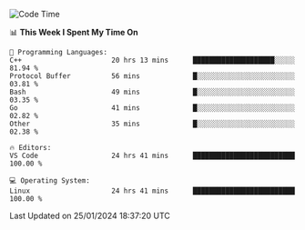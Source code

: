 
<!--START_SECTION:waka-->
![Code Time](http://img.shields.io/badge/Code%20Time-1%2C550%20hrs%2052%20mins-blue)

📊 **This Week I Spent My Time On** 

```text
💬 Programming Languages: 
C++                      20 hrs 13 mins      ████████████████████░░░░░   81.94 % 
Protocol Buffer          56 mins             █░░░░░░░░░░░░░░░░░░░░░░░░   03.81 % 
Bash                     49 mins             █░░░░░░░░░░░░░░░░░░░░░░░░   03.35 % 
Go                       41 mins             █░░░░░░░░░░░░░░░░░░░░░░░░   02.82 % 
Other                    35 mins             █░░░░░░░░░░░░░░░░░░░░░░░░   02.38 % 

🔥 Editors: 
VS Code                  24 hrs 41 mins      █████████████████████████   100.00 % 

💻 Operating System: 
Linux                    24 hrs 41 mins      █████████████████████████   100.00 % 
```


 Last Updated on 25/01/2024 18:37:20 UTC
<!--END_SECTION:waka-->

